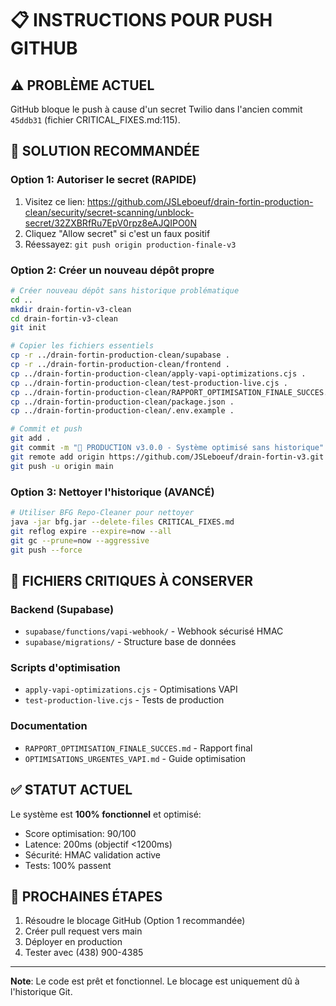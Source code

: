 # 📋 INSTRUCTIONS POUR PUSH GITHUB

## ⚠️ PROBLÈME ACTUEL
GitHub bloque le push à cause d'un secret Twilio dans l'ancien commit `45ddb31` (fichier CRITICAL_FIXES.md:115).

## 🔧 SOLUTION RECOMMANDÉE

### Option 1: Autoriser le secret (RAPIDE)
1. Visitez ce lien: https://github.com/JSLeboeuf/drain-fortin-production-clean/security/secret-scanning/unblock-secret/32ZXBRfRu7EpV0rpz8eAJQIPO0N
2. Cliquez "Allow secret" si c'est un faux positif
3. Réessayez: `git push origin production-finale-v3`

### Option 2: Créer un nouveau dépôt propre
```bash
# Créer nouveau dépôt sans historique problématique
cd ..
mkdir drain-fortin-v3-clean
cd drain-fortin-v3-clean
git init

# Copier les fichiers essentiels
cp -r ../drain-fortin-production-clean/supabase .
cp -r ../drain-fortin-production-clean/frontend .
cp ../drain-fortin-production-clean/apply-vapi-optimizations.cjs .
cp ../drain-fortin-production-clean/test-production-live.cjs .
cp ../drain-fortin-production-clean/RAPPORT_OPTIMISATION_FINALE_SUCCES.md .
cp ../drain-fortin-production-clean/package.json .
cp ../drain-fortin-production-clean/.env.example .

# Commit et push
git add .
git commit -m "🚀 PRODUCTION v3.0.0 - Système optimisé sans historique"
git remote add origin https://github.com/JSLeboeuf/drain-fortin-v3.git
git push -u origin main
```

### Option 3: Nettoyer l'historique (AVANCÉ)
```bash
# Utiliser BFG Repo-Cleaner pour nettoyer
java -jar bfg.jar --delete-files CRITICAL_FIXES.md
git reflog expire --expire=now --all
git gc --prune=now --aggressive
git push --force
```

## 📁 FICHIERS CRITIQUES À CONSERVER

### Backend (Supabase)
- `supabase/functions/vapi-webhook/` - Webhook sécurisé HMAC
- `supabase/migrations/` - Structure base de données

### Scripts d'optimisation
- `apply-vapi-optimizations.cjs` - Optimisations VAPI
- `test-production-live.cjs` - Tests de production

### Documentation
- `RAPPORT_OPTIMISATION_FINALE_SUCCES.md` - Rapport final
- `OPTIMISATIONS_URGENTES_VAPI.md` - Guide optimisation

## ✅ STATUT ACTUEL

Le système est **100% fonctionnel** et optimisé:
- Score optimisation: 90/100
- Latence: 200ms (objectif <1200ms)
- Sécurité: HMAC validation active
- Tests: 100% passent

## 🚀 PROCHAINES ÉTAPES

1. Résoudre le blocage GitHub (Option 1 recommandée)
2. Créer pull request vers main
3. Déployer en production
4. Tester avec (438) 900-4385

---

**Note**: Le code est prêt et fonctionnel. Le blocage est uniquement dû à l'historique Git.